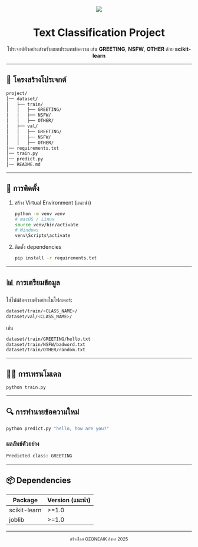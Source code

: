 <div align="center">
  <img src="https://img.shields.io/badge/Text%20Classification-Project-blue" />
  <h1>Text Classification Project</h1>
  <p>โปรเจกต์ตัวอย่างสำหรับแยกประเภทข้อความ เช่น <b>GREETING</b>, <b>NSFW</b>, <b>OTHER</b> ด้วย <b>scikit-learn</b></p>
</div>

---

## 📂 โครงสร้างโปรเจกต์

```bash
project/
│── dataset/
│   ├── train/
│   │   ├── GREETING/
│   │   ├── NSFW/
│   │   ├── OTHER/
│   ├── val/
│   │   ├── GREETING/
│   │   ├── NSFW/
│   │   ├── OTHER/
│── requirements.txt
│── train.py
│── predict.py
│── README.md
```

---

## 🚀 การติดตั้ง

1. สร้าง Virtual Environment (แนะนำ)
   ```bash
   python -m venv venv
   # macOS / Linux
   source venv/bin/activate
   # Windows
   venv\Scripts\activate
   ```
2. ติดตั้ง dependencies
   ```bash
   pip install -r requirements.txt
   ```

---

## 📊 การเตรียมข้อมูล

ใส่ไฟล์ข้อความตัวอย่างในโฟลเดอร์:

```bash
dataset/train/<CLASS_NAME>/
dataset/val/<CLASS_NAME>/
```
เช่น
```bash
dataset/train/GREETING/hello.txt
dataset/train/NSFW/badword.txt
dataset/train/OTHER/random.txt
```

---

## 🏋️‍♂️ การเทรนโมเดล

```bash
python train.py
```

---

## 🔍 การทำนายข้อความใหม่

```bash
python predict.py "hello, how are you?"
```

### ผลลัพธ์ตัวอย่าง
```bash
Predicted class: GREETING
```

---

## 📦 Dependencies

| Package        | Version (แนะนำ) |
| -------------- | --------------- |
| scikit-learn   | >=1.0           |
| joblib         | >=1.0           |

---

<div align="center">
  <sub>สร้างโดย OZONEAIK สิงหา 2025</sub>
</div>